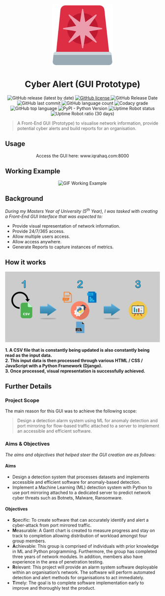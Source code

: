 <p align="center">
  <img src="/img/logo.png" alt="Logo" width="200"/>
</p>

<h1 align="center"> Cyber Alert (GUI Prototype) </h1>

<p align="center">
  <img alt="GitHub release (latest by date)" src="https://img.shields.io/github/v/release/Iqrahaq/CyberAlert">
  <a href="https://github.com/Iqrahaq/CyberAlert/blob/main/LICENSE">
    <img alt="GitHub license" src="https://img.shields.io/github/license/Iqrahaq/CyberAlert">
  </a>  
  <img alt="GitHub Release Date" src="https://img.shields.io/github/release-date/Iqrahaq/CyberAlert">
  <img alt="GitHub last commit" src="https://img.shields.io/github/last-commit/Iqrahaq/CyberAlert">
  <img alt="GitHub language count" src="https://img.shields.io/github/languages/count/Iqrahaq/CyberAlert">
  <img alt="Codacy grade" src="https://img.shields.io/codacy/grade/4142cf271c1141919d015f160e561b1e"> <br/>
  <img alt="GitHub top language" src="https://img.shields.io/github/languages/top/Iqrahaq/CyberAlert">
  <img alt="PyPI - Python Version" src="https://img.shields.io/pypi/pyversions/Django">
  <img alt="Uptime Robot status" src="https://img.shields.io/uptimerobot/status/m788265313-421f996241ce04644ca16987">
  <img alt="Uptime Robot ratio (30 days)" src="https://img.shields.io/uptimerobot/ratio/m788265313-421f996241ce04644ca16987">
</p>

> A Front-End GUI (Prototype) to visualise network information, provide potential cyber alerts and build reports for an organisation. 


## Usage

<p align="center">
  Access the GUI here: www.iqrahaq.com:8000
</p>

## Working Example
<p align="center">
  <img src="/img/prototype.gif" alt="GIF Working Example"/>
</p>

## Background

*During my Masters Year of University (5<sup>th</sup> Year), I was tasked with creating a Front-End GUI Interface that was expected to:*

* Provide visual representation of network information.
* Provide 24/7/365 access.
* Allow multiple users access.
* Allow access anywhere.
* Generate Reports to capture instances of metrics.

## How it works

<p align="center">
  <img src="/img/GUIProcess.PNG" alt="Process"/>
</p>

**1. A CSV file that is constantly being updated is also constantly being read as the input data. <br/>**
**2. This input data is then processed through various HTML / CSS / JavaScript with a Python Framework (Django).<br/>**
**3. Once processed, visual representation is successfully achieved.<br/>**

## Further Details

### Project Scope

The main reason for this GUI was to achieve the following scope:

> Design a detection alarm system using ML for anomaly detection and port mirroring for flow-based traffic attached to a server to implement an accessible and efficient software.

### Aims & Objectives

*The aims and objectives that helped steer the GUI creation are as follows:*

#### Aims

* Design a detection system that processes datasets and implements accessible and efficient software for anomaly-based detection.
* Implement a Machine Learning (ML) detection system with Python to use port mirroring attached to a dedicated server to predict network cyber threats such as Botnets, Malware, Ransomware. 

#### Objectives

* **S**pecific: To create software that can accurately identify and alert a cyber-attack from port mirrored traffic.
* **M**easurable: A Gantt chart is created to measure progress and stay on track to completion allowing distribution of workload amongst four group members. 
* **A**chievable: This group is comprised of individuals with prior knowledge in ML and Python programming. Furthermore, the group has completed three years of network modules. In addition, members also have experience in the area of penetration testing.
* **R**elevant: This project will provide an alarm system software deployable within an organisation’s network. The software will perform automated detection and alert methods for organisations to act immediately.
* **T**imely: The goal is to complete software implementation early to improve and thoroughly test the product. 
